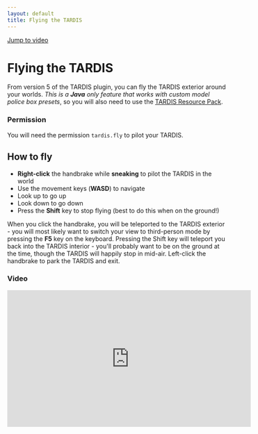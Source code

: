 ```yaml
---
layout: default
title: Flying the TARDIS
---
```


[Jump to video](#video)

# Flying the TARDIS

From version 5 of the TARDIS plugin, you can fly the TARDIS exterior around your worlds.
_This is a __Java__ only feature that works with custom model police box presets_, so you will also need to use the 
[TARDIS Resource Pack](http://tardisjenkins.duckdns.org:8080/job/TARDIS-Resource-Pack/).

### Permission

You will need the permission `tardis.fly` to pilot your TARDIS.

## How to fly

- __Right-click__ the handbrake while __sneaking__ to pilot the TARDIS in the world
- Use the movement keys (__WASD__) to navigate
- Look up to go up
- Look down to go down
- Press the __Shift__ key to stop flying (best to do this when on the ground!)

When you click the handbrake, you will be teleported to the TARDIS exterior - you will most 
likely want to switch your view to third-person mode by pressing the __F5__ key on the keyboard.
Pressing the Shift key will teleport you back into the TARDIS interior - you'll probably want to be on the ground at 
the time, though the TARDIS will happily stop in mid-air. Left-click the handbrake to park the TARDIS and exit.

### Video

<iframe width="560" height="315" src="https://www.youtube.com/embed/BhHO95slXZ0" title="YouTube video player" 
frameborder="0" allow="accelerometer; autoplay; clipboard-write; encrypted-media; gyroscope; picture-in-picture; web-share" allowfullscreen></iframe>
